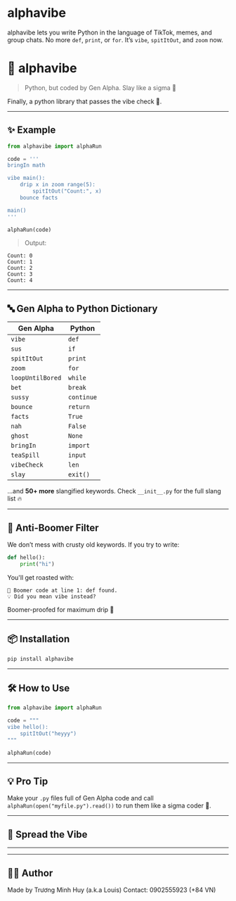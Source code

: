# alphavibe
alphavibe lets you write Python in the language of TikTok, memes, and group chats. No more `def`, `print`, or `for`. It’s `vibe`, `spitItOut`, and `zoom` now.
# 🍻 alphavibe

> Python, but coded by Gen Alpha. Slay like a sigma 💅

Finally, a python library that passes the vibe check 💯.

---

## ✨ Example

```python
from alphavibe import alphaRun

code = '''
bringIn math

vibe main():
    drip x in zoom range(5):
        spitItOut("Count:", x)
    bounce facts

main()
'''

alphaRun(code)
```

> Output:

```
Count: 0
Count: 1
Count: 2
Count: 3
Count: 4
```

---

## 🔤 Gen Alpha to Python Dictionary

| Gen Alpha        | Python     |
| ---------------- | ---------- |
| `vibe`           | `def`      |
| `sus`            | `if`       |
| `spitItOut`      | `print`    |
| `zoom`           | `for`      |
| `loopUntilBored` | `while`    |
| `bet`            | `break`    |
| `sussy`          | `continue` |
| `bounce`         | `return`   |
| `facts`          | `True`     |
| `nah`            | `False`    |
| `ghost`          | `None`     |
| `bringIn`        | `import`   |
| `teaSpill`       | `input`    |
| `vibeCheck`      | `len`      |
| `slay`           | `exit()`   |

...and **50+ more** slangified keywords. Check `__init__.py` for the full slang list 🔥

---

## 🚫 Anti-Boomer Filter

We don’t mess with crusty old keywords. If you try to write:

```python
def hello():
    print("hi")
```

You'll get roasted with:

```
🚫 Boomer code at line 1: def found.
💡 Did you mean vibe instead?
```

Boomer-proofed for maximum drip 😤

---

## 📦 Installation

```bash
pip install alphavibe
```

---

## 🛠 How to Use

```python
from alphavibe import alphaRun

code = """
vibe hello():
    spitItOut("heyyy")
"""

alphaRun(code)
```

---

## 💡 Pro Tip

Make your `.py` files full of Gen Alpha code and call `alphaRun(open("myfile.py").read())` to run them like a sigma coder 💪.

---

## 📣 Spread the Vibe

---

---

## 🧑‍💻 Author

Made by Trương Minh Huy (a.k.a Louis)
Contact: 0902555923 (+84 VN)
